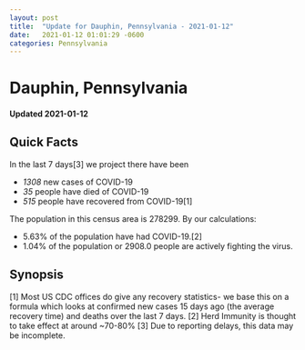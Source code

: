 ```yaml
---
layout: post
title:  "Update for Dauphin, Pennsylvania - 2021-01-12"
date:   2021-01-12 01:01:29 -0600
categories: Pennsylvania
---
```


# Dauphin, Pennsylvania
#### Updated 2021-01-12

## Quick Facts

In the last 7 days[3] we project there have been
- *1308* new cases of COVID-19
- *35* people have died of COVID-19
- *515* people have recovered from COVID-19[1]

The population in this census area is 278299. By our calculations:
- 5.63% of the population have had COVID-19.[2]
- 1.04% of the population or 2908.0 people are actively fighting the virus.

## Synopsis




[1] Most US CDC offices do give any recovery statistics- we base this on a formula which looks at confirmed new cases
15 days ago (the average recovery time) and deaths over the last 7 days.
[2] Herd Immunity is thought to take effect at around ~70-80%
[3] Due to reporting delays, this data may be incomplete. 
    